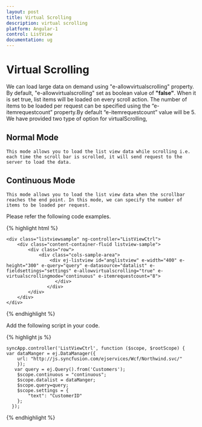 ```yaml
---
layout: post
title: Virtual Scrolling
description: virtual scrolling
platform: Angular-1
control: ListView
documentation: ug
---
```


# Virtual Scrolling

   We can load large data on demand using "e-allowvirtualscrolling" property. By default, "e-allowvirtualscrolling" set as boolean value of **"false"**. When it is set true, list items will be loaded on every scroll action. The number of items to be loaded per request can be specified using the “e-itemrequestcount” property.By default “e-itemrequestcount” value will be 5. We have provided two type of option for virtualScrolling,

## Normal Mode
    This mode allows you to load the list view data while scrolling i.e. each time the scroll bar is scrolled, it will send request to the server to load the data.

## Continuous Mode
    This mode allows you to load the list view data when the scrollbar reaches the end point. In this mode, we can specify the number of items to be loaded per request.

Please refer the following code examples.

 {% highlight html %}

    <div class="listviewsample" ng-controller="ListViewCtrl">
        <div class="content-container-fluid listview-sample">
            <div class="row">
                <div class="cols-sample-area">
                    <div ej-listview id="anglistview" e-width="400" e-height="300" e-query="query" e-datasource="datalist" e-fieldsettings="settings" e-allowvirtualscrolling="true" e-virtualscrollingmode="continuous" e-itemrequestcount="8">
                      </div>
                   </div>
            </div>
        </div>
    </div>

 {% endhighlight %}

 Add the following script in your code.

 {% highlight js %}

    syncApp.controller('ListViewCtrl', function ($scope, $rootScope) {
    var dataManger = ej.DataManager({              
        url: "http://js.syncfusion.com/ejservices/Wcf/Northwind.svc/"
        });              
       var query = ej.Query().from('Customers');
        $scope.continuous = "continuous";
        $scope.datalist = dataManger;
        $scope.query=query;
        $scope.settings = {
            "text": "CustomerID"
        };
      });

 {% endhighlight %}